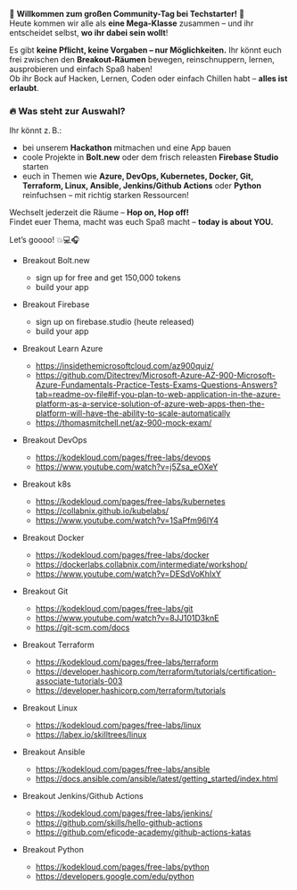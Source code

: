 🎉 **Willkommen zum großen Community-Tag bei Techstarter!** 🚀  
Heute kommen wir alle als **eine Mega-Klasse** zusammen – und ihr entscheidet selbst, **wo ihr dabei sein wollt**!

Es gibt **keine Pflicht, keine Vorgaben – nur Möglichkeiten.** Ihr könnt euch frei zwischen den **Breakout-Räumen** bewegen, reinschnuppern, lernen, ausprobieren und einfach Spaß haben!  
Ob ihr Bock auf Hacken, Lernen, Coden oder einfach Chillen habt – **alles ist erlaubt**.

### 🔥 Was steht zur Auswahl?
Ihr könnt z. B.:
- bei unserem **Hackathon** mitmachen und eine App bauen
- coole Projekte in **Bolt.new** oder dem frisch releasten **Firebase Studio** starten
- euch in Themen wie **Azure, DevOps, Kubernetes, Docker, Git, Terraform, Linux, Ansible, Jenkins/Github Actions** oder **Python** reinfuchsen – mit richtig starken Ressourcen!

Wechselt jederzeit die Räume – **Hop on, Hop off!**  
Findet euer Thema, macht was euch Spaß macht – **today is about YOU.**

Let’s goooo! 💥💻🎧

- Breakout Bolt.new
  - sign up for free and get 150,000 tokens
  - build your app

- Breakout Firebase
  - sign up on firebase.studio (heute released)
  - build your app

- Breakout Learn Azure
  - https://insidethemicrosoftcloud.com/az900quiz/
  - https://github.com/Ditectrev/Microsoft-Azure-AZ-900-Microsoft-Azure-Fundamentals-Practice-Tests-Exams-Questions-Answers?tab=readme-ov-file#if-you-plan-to-web-application-in-the-azure-platform-as-a-service-solution-of-azure-web-apps-then-the-platform-will-have-the-ability-to-scale-automatically
  - https://thomasmitchell.net/az-900-mock-exam/

- Breakout DevOps
  - https://kodekloud.com/pages/free-labs/devops
  - https://www.youtube.com/watch?v=j5Zsa_eOXeY

- Breakout k8s
  - https://kodekloud.com/pages/free-labs/kubernetes
  - https://collabnix.github.io/kubelabs/
  - https://www.youtube.com/watch?v=1SaPfm96lY4

- Breakout Docker
  - https://kodekloud.com/pages/free-labs/docker
  - https://dockerlabs.collabnix.com/intermediate/workshop/
  - https://www.youtube.com/watch?v=DESdVoKhIxY

- Breakout Git
  - https://kodekloud.com/pages/free-labs/git
  - https://www.youtube.com/watch?v=8JJ101D3knE
  - https://git-scm.com/docs

- Breakout Terraform
  - https://kodekloud.com/pages/free-labs/terraform
  - https://developer.hashicorp.com/terraform/tutorials/certification-associate-tutorials-003
  - https://developer.hashicorp.com/terraform/tutorials

- Breakout Linux
  - https://kodekloud.com/pages/free-labs/linux
  - https://labex.io/skilltrees/linux

- Breakout Ansible
  - https://kodekloud.com/pages/free-labs/ansible
  - https://docs.ansible.com/ansible/latest/getting_started/index.html

- Breakout Jenkins/Github Actions
  - https://kodekloud.com/pages/free-labs/jenkins/
  - https://github.com/skills/hello-github-actions
  - https://github.com/eficode-academy/github-actions-katas

- Breakout Python
  - https://kodekloud.com/pages/free-labs/python
  - https://developers.google.com/edu/python

